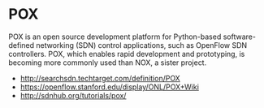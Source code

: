 # POX
POX is an open source development platform for Python-based software-defined networking (SDN) control applications, such as OpenFlow SDN controllers. POX, which enables rapid development and prototyping, is becoming more commonly used than NOX, a sister project.

- http://searchsdn.techtarget.com/definition/POX 
- https://openflow.stanford.edu/display/ONL/POX+Wiki
- http://sdnhub.org/tutorials/pox/
